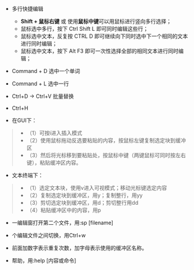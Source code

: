 - 多行快捷编辑
    * **Shift + 鼠标右键** 或 使用**鼠标中键**可以用鼠标进行竖向多行选择；
    * 鼠标选中多行，按下 Ctrl Shift L  即可同时编辑这些行；
    * 鼠标选中文本，反复按 CTRL D  即可继续向下同时选中下一个相同的文本进行同时编辑；
    * 鼠标选中文本，按下 Alt F3  即可一次性选择全部的相同文本进行同时编辑；


- Command + D 选中一个单词
- Command + L 选中一行

- Ctrl+D ->  Ctrl+V 批量替换

- Ctrl+H


- 在GUI下：
>- （1）可按i进入插入模式
>- （2）使用鼠标拖动反选要粘贴的内容，按鼠标左键复制选定块到缓冲区
>- （3）然后将光标移到要粘贴处，按鼠标中键（两键鼠标可同时按左右键），粘贴缓冲区内容。

- 文本终端下：
>- （1）选定文本块，使用v进入可视模式；移动光标键选定内容
>- （2）复制选定块到缓冲区，用y；复制整行，用yy
>- （3）剪切选定块到缓冲区，用d；剪切整行用dd
>- （4）粘贴缓冲区中的内容，用p

- 一编辑窗打开第二个文件，用:sp [filename]
- 个编辑文件之间切换，用Ctrl+w

- 前面加数字表示重复次数，加字母表示使用的缓冲区名称。
- 帮助，用:help [内容或命令]
